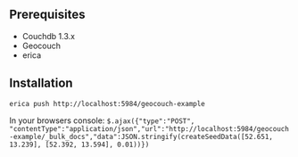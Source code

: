 

## Prerequisites

- Couchdb 1.3.x
- Geocouch
- erica

## Installation

```erica push http://localhost:5984/geocouch-example```

In your browsers console:
```$.ajax({"type":"POST", "contentType":"application/json","url":"http://localhost:5984/geocouch-example/_bulk_docs","data":JSON.stringify(createSeedData([52.651, 13.239], [52.392, 13.594], 0.01))})```
